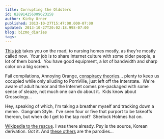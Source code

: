 ```yaml
---
title: Corrupting the Oldsters
id: 828914256009623158
author: Kirby Urner
published: 2013-10-27T15:47:00.000-07:00
updated: 2013-10-27T20:02:18.998-07:00
blog: bizmo_diaries
tags: 
---
```


[This job](http://worldgame.blogspot.com/2004/12/whats-bizmo.html) takes you on the road, to nursing homes mostly, as they're mostly called now.  Your job is to share Internet culture with some older people, a lot of them bored.  You have good equipment, a lot of bandwidth and sharp color on a big screen.

Fail compilations, Annoying Orange, [conspiracy theories](http://mybizmo.blogspot.com/2007/09/lampoon-harpoon.html)... plenty to keep us occupied while only alluding to PornVille, just left off the Interstate.  We're aware of adult humor and the Internet comes pre-packaged with some sense of sleaze, not much one can do about it.  Kids know about Grossology...

Hey, speaking of which, I'm taking a breather myself and tracking down a meme.  Gangnam Style.  I've seen four or five that purport to be takeoffs thereon, but when do I get to the tap root?  Sherlock Holmes hat on.

[Wikipedia to the rescue](http://en.wikipedia.org/wiki/Gangnam_Style).  I was there already.  Psy is the source, Korean derivation.  Got it.  And [these others](http://www.youtube.com/watch?v=OYxfxf3wTLM&feature=share&list=RD15C_0qCrZW4kY) are the parodies...